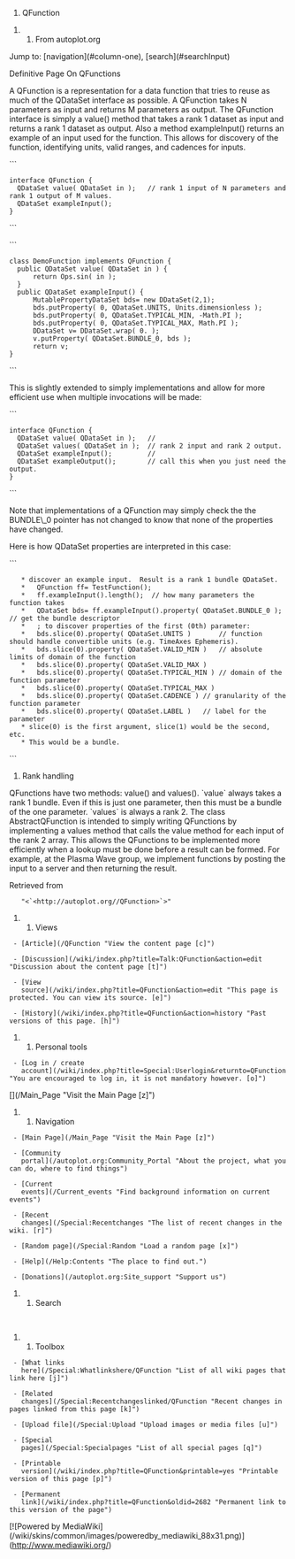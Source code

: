 1.  QFunction

<!-- end list -->

1.  1.  From autoplot.org

Jump to: \[navigation\](\#column-one), \[search\](\#searchInput)

Definitive Page On QFunctions

A QFunction is a representation for a data function that tries to reuse
as much of the QDataSet interface as possible. A QFunction takes N
parameters as input and returns M parameters as output. The QFunction
interface is simply a value() method that takes a rank 1 dataset as
input and returns a rank 1 dataset as output. Also a method
exampleInput() returns an example of an input used for the function.
This allows for discovery of the function, identifying units, valid
ranges, and cadences for inputs.

\`\`\`

```
interface QFunction {
  QDataSet value( QDataSet in );   // rank 1 input of N parameters and rank 1 output of M values.
  QDataSet exampleInput();
}
```
\`\`\`

\`\`\`

```
class DemoFunction implements QFunction {
  public QDataSet value( QDataSet in ) {
      return Ops.sin( in );
  }
  public QDataSet exampleInput() {
      MutablePropertyDataSet bds= new DDataSet(2,1);
      bds.putProperty( 0, QDataSet.UNITS, Units.dimensionless );
      bds.putProperty( 0, QDataSet.TYPICAL_MIN, -Math.PI );
      bds.putProperty( 0, QDataSet.TYPICAL_MAX, Math.PI );
      DDataSet v= DDataSet.wrap( 0. );
      v.putProperty( QDataSet.BUNDLE_0, bds );        
      return v;
}
```
\`\`\`

This is slightly extended to simply implementations and allow for more
efficient use when multiple invocations will be made:

\`\`\`

```
interface QFunction {
  QDataSet value( QDataSet in );   //
  QDataSet values( QDataSet in );  // rank 2 input and rank 2 output.
  QDataSet exampleInput();         // 
  QDataSet exampleOutput();        // call this when you just need the output.
}
```
\`\`\`

Note that implementations of a QFunction may simply check the the
BUNDLE\\\_0 pointer has not changed to know that none of the properties
have changed.

Here is how QDataSet properties are interpreted in this case:

\`\`\`

```
   * discover an example input.  Result is a rank 1 bundle QDataSet.
   *   QFunction ff= TestFunction();
   *   ff.exampleInput().length();  // how many parameters the function takes
   *   QDataSet bds= ff.exampleInput().property( QDataSet.BUNDLE_0 );  // get the bundle descriptor
   *   ; to discover properties of the first (0th) parameter:
   *   bds.slice(0).property( QDataSet.UNITS )       // function should handle convertible units (e.g. TimeAxes Ephemeris).
   *   bds.slice(0).property( QDataSet.VALID_MIN )   // absolute limits of domain of the function
   *   bds.slice(0).property( QDataSet.VALID_MAX )
   *   bds.slice(0).property( QDataSet.TYPICAL_MIN ) // domain of the function parameter
   *   bds.slice(0).property( QDataSet.TYPICAL_MAX )
   *   bds.slice(0).property( QDataSet.CADENCE ) // granularity of the function parameter
   *   bds.slice(0).property( QDataSet.LABEL )   // label for the parameter
   * slice(0) is the first argument, slice(1) would be the second, etc.
   * This would be a bundle.
```
\`\`\`

1.  Rank handling

QFunctions have two methods: value() and values(). \`value\` always
takes a rank 1 bundle. Even if this is just one parameter, then this
must be a bundle of the one parameter. \`values\` is always a rank 2.
The class AbstractQFunction is intended to simply writing QFunctions by
implementing a values method that calls the value method for each input
of the rank 2 array. This allows the QFunctions to be implemented more
efficiently when a lookup must be done before a result can be formed.
For example, at the Plasma Wave group, we implement functions by posting
the input to a server and then returning the result.

Retrieved from

```
   "<`<http://autoplot.org//QFunction>`>"
```
1.  1.  Views

```
 - [Article](/QFunction "View the content page [c]")

 - [Discussion](/wiki/index.php?title=Talk:QFunction&action=edit "Discussion about the content page [t]")

 - [View
   source](/wiki/index.php?title=QFunction&action=edit "This page is protected. You can view its source. [e]")

 - [History](/wiki/index.php?title=QFunction&action=history "Past versions of this page. [h]")
```
1.  1.  Personal tools

```
 - [Log in / create
   account](/wiki/index.php?title=Special:Userlogin&returnto=QFunction "You are encouraged to log in, it is not mandatory however. [o]")
```
\[\](/Main\_Page "Visit the Main Page \[z\]")

1.  1.  Navigation

```
 - [Main Page](/Main_Page "Visit the Main Page [z]")

 - [Community
   portal](/autoplot.org:Community_Portal "About the project, what you can do, where to find things")

 - [Current
   events](/Current_events "Find background information on current events")

 - [Recent
   changes](/Special:Recentchanges "The list of recent changes in the wiki. [r]")

 - [Random page](/Special:Random "Load a random page [x]")

 - [Help](/Help:Contents "The place to find out.")

 - [Donations](/autoplot.org:Site_support "Support us")
```
1.  1.  Search

&nbsp;

1.  1.  Toolbox

```
 - [What links
   here](/Special:Whatlinkshere/QFunction "List of all wiki pages that link here [j]")

 - [Related
   changes](/Special:Recentchangeslinked/QFunction "Recent changes in pages linked from this page [k]")

 - [Upload file](/Special:Upload "Upload images or media files [u]")

 - [Special
   pages](/Special:Specialpages "List of all special pages [q]")

 - [Printable
   version](/wiki/index.php?title=QFunction&printable=yes "Printable version of this page [p]")

 - [Permanent
   link](/wiki/index.php?title=QFunction&oldid=2682 "Permanent link to this version of the page")
```
\[\!\[Powered by
MediaWiki\](/wiki/skins/common/images/poweredby\_mediawiki\_88x31.png)\](http://www.mediawiki.org/)

